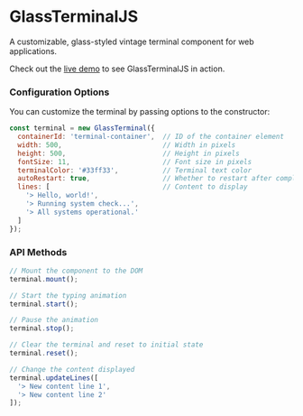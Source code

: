 # GlassTerminalJS
A customizable, glass-styled vintage terminal component for web applications.

Check out the [live demo](https://jnuvola.github.io/GlassTerminalJS/example.html) to see GlassTerminalJS in action.

### Configuration Options

You can customize the terminal by passing options to the constructor:

```javascript
const terminal = new GlassTerminal({
  containerId: 'terminal-container',  // ID of the container element
  width: 500,                         // Width in pixels
  height: 500,                        // Height in pixels
  fontSize: 11,                       // Font size in pixels
  terminalColor: '#33ff33',           // Terminal text color
  autoRestart: true,                  // Whether to restart after completion
  lines: [                            // Content to display
    '> Hello, world!',
    '> Running system check...',
    '> All systems operational.'
  ]
});
```

### API Methods

```javascript
// Mount the component to the DOM
terminal.mount();

// Start the typing animation
terminal.start();

// Pause the animation
terminal.stop();

// Clear the terminal and reset to initial state
terminal.reset();

// Change the content displayed
terminal.updateLines([
  '> New content line 1',
  '> New content line 2'
]);
```
